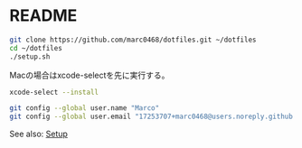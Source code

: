 # README

```sh
git clone https://github.com/marc0468/dotfiles.git ~/dotfiles
cd ~/dotfiles
./setup.sh
```

Macの場合はxcode-selectを先に実行する。

```sh
xcode-select --install
```

```sh
git config --global user.name "Marco"
git config --global user.email "17253707+marc0468@users.noreply.github.com"
```

See also: [Setup](./doc/setup.md)
